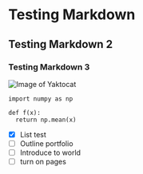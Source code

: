 # Testing Markdown
## Testing Markdown 2
### Testing Markdown 3

![Image of Yaktocat](https://octodex.github.com/images/yaktocat.png)

``` python3
import numpy as np

def f(x):
  return np.mean(x)
```
- [x] List test
- [ ] Outline portfolio
- [ ] Introduce to world
- [ ] turn on pages
